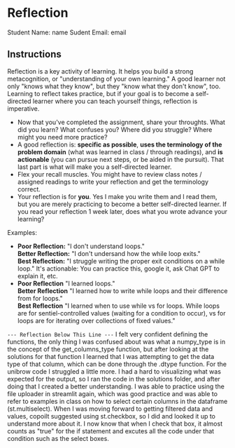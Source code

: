 # Reflection

Student Name:  name
Sudent Email:  email

## Instructions

Reflection is a key activity of learning. It helps you build a strong metacognition, or "understanding of your own learning." A good learner not only "knows what they know", but they "know what they don't know", too. Learning to reflect takes practice, but if your goal is to become a self-directed learner where you can teach yourself things, reflection is imperative.

- Now that you've completed the assignment, share your throughts. What did you learn? What confuses you? Where did you struggle? Where might you need more practice?
- A good reflection is: **specific as possible**,  **uses the terminology of the problem domain** (what was learned in class / through readings), and **is actionable** (you can pursue next steps, or be aided in the pursuit). That last part is what will make you a self-directed learner.
- Flex your recall muscles. You might have to review class notes / assigned readings to write your reflection and get the terminology correct.
- Your reflection is for **you**. Yes I make you write them and I read them, but you are merely practicing to become a better self-directed learner. If you read your reflection 1 week later, does what you wrote advance your learning?

Examples:

- **Poor Reflection:**  "I don't understand loops."   
**Better Reflection:** "I don't undersand how the while loop exits."   
**Best Reflection:** "I struggle writing the proper exit conditions on a while loop." It's actionable: You can practice this, google it, ask Chat GPT to explain it, etc. 
-  **Poor Reflection** "I learned loops."   
**Better Reflection** "I learned how to write while loops and their difference from for loops."   
**Best Reflection** "I learned when to use while vs for loops. While loops are for sentiel-controlled values (waiting for a condition to occur), vs for loops are for iterating over collections of fixed values."

`--- Reflection Below This Line ---`
I felt very confident defining the functions, the only thing I was confused about was what a numpy_type is in the concept of the get_columns_type function, but after looking at the solutions for that function I learned that I was attempting to get the data type of that column, which can be done through the .dtype function. For the unibrow code I struggled a little more. I had a hard to visualizing what was expected for the output, so I ran the code in the solutions folder, and after doing that I created a better understanding. I was able to practice using the file uploader in streamlit again, which was good practice and was able to refer to examples in class on how to select certain columns in the dataframe (st.multiselect). When I was moving forward to getting filtered data and values, copoilt suggested using st.checkbox, so I did and looked it up to understand more about it. I now know that when I check that box, it almost counts as "true" for the if statement and excutes all the code under that condition such as the select boxes.
